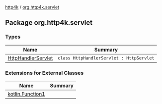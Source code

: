 [http4k](../index.md) / [org.http4k.servlet](./index.md)

## Package org.http4k.servlet

### Types

| Name | Summary |
|---|---|
| [HttpHandlerServlet](-http-handler-servlet/index.md) | `class HttpHandlerServlet : HttpServlet` |

### Extensions for External Classes

| Name | Summary |
|---|---|
| [kotlin.Function1](kotlin.-function1/index.md) |  |
